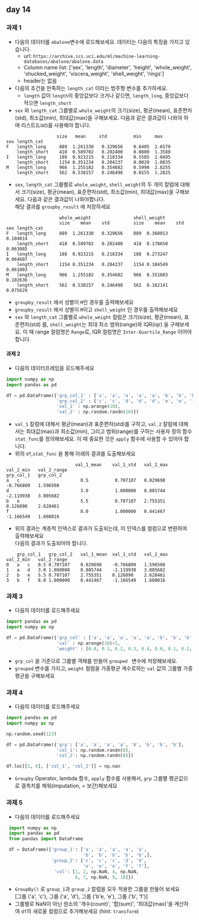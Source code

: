 ## day 14
### 과제 1
- 다음의 데이터를 `abalone`변수에 로드해보세요. 데이터는 다음의 특징을 가지고 있습니다.  
  - url: `https://archive.ics.uci.edu/ml/machine-learning-databases/abalone/abalone.data`
  - Column name list: ['sex', 'length', 'diameter', 'height', 
                               'whole_weight', 'shucked_weight', 'viscera_weight', 
                               'shell_weight', 'rings']
  - header는 없음
- 다음의 조건을 만족하는 `length_cat` 이라는 범주형 변수를 추가하세요.  
  - `length` 값이 `length`의 중앙값보다 크거나 같으면, `length_long`, 중앙값보다 작으면 `length_short` 
- `sex` 와 `length_cat` 그룹별로 `whole_weight`의 크기(size), 평균(mean), 표준편차(std), 최소값(min), 최대값(max)을 구해보세요. 다음과 같은 결과값이 나와야 하며 리스트(List)를 사용해야 합니다. 
~~~
                   size	  mean	   std	        min    	max
sex	length_cat					
F	length_long	    889	 1.261330	0.329656	0.6405	2.6570
    length_short	418	 0.589702	0.202400	0.0800	1.3580
I	length_long	    188	 0.923215	0.218334	0.5585	2.0495
    length_short	1154 0.351234	0.204237	0.0020	1.0835
M	length_long	    966	 1.255182	0.354682	0.5990	2.8255
    length_short	562	 0.538157	0.246498	0.0155	1.2825
~~~
- `sex`, `length_cat` 그룹별로 `whole_weight`, `shell_weight`의 두 개의 칼럼에 대해서 크기(size), 평균(mean), 표준편차(std), 최소값(min), 최대값(max)을 구해보세요. 다음과 같은 결과값이 나와야합니다.  
해당 결과를 `groupby_result` 에 저장하세요
~~~
                    whole_weight	            shell_weight
                    size	mean	std      	size	mean	std
sex	length_cat						
F	length_long	    889	 1.261330	0.329656	889	 0.360013	0.104014
    length_short	418	 0.589702	0.202400	418	 0.178650	0.063085
I	length_long	    188	 0.923215	0.218334	188	 0.273247	0.064607
    length_short	1154 0.351234	0.204237	1154 0.104549	0.061003
M	length_long	    966	 1.255182	0.354682	966	 0.351683	0.102636
    length_short	562	 0.538157	0.246498	562	 0.162141	0.075629
~~~
- `groupby_result` 에서 성별이 `M`인 경우를 출력해보세요
- `groupby_result` 에서 성별이 `M`이고 `shell_weight` 인 경우를 출력해보세요
- `sex` 와 `length_cat` 그룹별로 `whole_weight` 컬럼은 크기(size), 평균(mean), 표준편차(std) 를, `shell_weight`는 최대 최소 범위(range)와 IQR(iqr) 을 구헤보세요. 이 때 range 컬럼명은 `Range`로, IQR 컬럼명은 `Inter-Quartile_Range` 이어야 합니다.

#### 과제 2
- 다음의 데이터프레임을 로드해주세요
~~~python
import numpy as np
import pandas as pd

df = pd.DataFrame({'grp_col_1' : ['a', 'a', 'a', 'a', 'a', 'b', 'b', 'b', 'b', 'b'], 
                   'grp_col_2' : ['c', 'c', 'd', 'd', 'd', 'e', 'e', 'f', 'f', 'f'], 
                   'val_1' : np.arange(10),                   
                   'val_2' : np.random.randn(10)})
~~~
- `val_1` 칼럼에 대해서 평균(mean)과 표준편차(std)를 구하고, `val_2` 칼럼에 대해서는 최대값(max)과 최소값(min), 그리고 범위(range)를 구하는 사용자 정의 함수 `stat_func`를 정의해보세요. 이 때 중요한 것은 `apply` 함수에 사용할 수 있어야 합니다.
- 위의 `df`,`stat_func` 을 통해 아래의 결과를 도출해보세요
~~~
                          val_1_mean	val_1_std	val_2_max	val_2_min	val_2_range
grp_col_1	grp_col_2					
a	c	                    0.5	         0.707107	0.829698	-0.766809	1.596508
d	                        3.0	         1.000000	0.885744	-2.119938	3.005682
b	e	                    5.5	         0.707107	2.755351	0.126890	2.628461
f	                        8.0	         1.000000	0.441467	-1.166549	1.608016
~~~
- 위의 결과는 계층적 인덱스로 결과가 도출되는데, 이 인덱스를 컬럼으로 변환하여 출력해보세요  
  다음의 결과가 도출되어야 합니다.
~~~
    grp_col_1	grp_col_2	val_1_mean	val_1_std	val_2_max	val_2_min	val_2_range
0	a	c	0.5	0.707107	0.829698	-0.766809	1.596508
1	a	d	3.0	1.000000	0.885744	-2.119938	3.005682
2	b	e	5.5	0.707107	2.755351	0.126890	2.628461
3	b	f	8.0	1.000000	0.441467	-1.166549	1.608016
~~~

### 과제 3
- 다음의 데이터를 로드해주세요
~~~python
import pandas as pd
import numpy as np

df = pd.DataFrame({'grp_col' : ['a', 'a', 'a', 'a', 'a', 'b', 'b', 'b', 'b', 'b'], 
                   'val' : np.arange(10)+1,                   
                   'weight' : [0.0, 0.1, 0.2, 0.3, 0.4, 0.0, 0.1, 0.2, 0.3, 0.4]})
~~~
- `grp_col` 을 기준으로 그룹별 객체를 만들어 `grouped ` 변수에 저장해보세요.
- `grouped` 변수를 가지고, `weight` 컬럼을 가중평균 계수로하는 `val` 값의 그룹별 가중평균을 구해보세요

### 과제 4
- 다음의 데이터를 로드해주세요
~~~python
import pandas as pd
import numpy as np

np.random.seed(123)

df = pd.DataFrame({'grp': ['a', 'a', 'a', 'a', 'b', 'b', 'b', 'b'],
                   'col_1': np.random.randn(8),
                   'col_2': np.random.randn(8)})

df.loc[[1, 6], ['col_1', 'col_2']] = np.nan                   
~~~
- `Groupby` Operator, lambda 함수, `apply` 함수를 사용해서, `grp` 그룹별 평균값으로 결측치를 채워(imputation, = 보간)해보세요

### 과제 5
- 다음의 데이터를 로드해주세요
~~~python
 import numpy as np
 import pandas as pd
 from pandas import DataFrame

 df = DataFrame({'group_1': ['a', 'a', 'a', 'a', 'a',  
                             'b', 'b', 'b', 'b', 'b',], 
                 'group_2': ['c', 'c', 'c', 'd', 'd', 
                             'e', 'e', 'e', 'f', 'f'], 
                  'col': [1, 2, np.NaN, 4, np.NaN, 
                          6, 7, np.NaN, 9, 10]})
~~~
- `GroupBy()` 로 `group_1`과 `group_2` 칼럼을 모두 적용한 그룹을 만들어 보세요  
     [그룹 ('a', 'c'), 그룹 ('a', 'd'), 그룹 ('b'e, 'e'), 그룹 ('b', 'f')]
- 그룹별로 NaN이 아닌 원소의 '개수(count)', '합(sum)', '최대값(max)'을 계산하여 `df`의 새로울 컬럼으로 추가해보세요
  (hint: `transform`)



